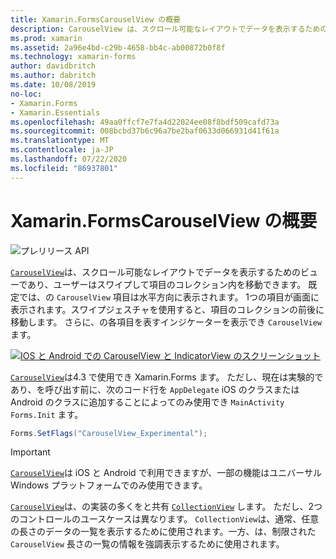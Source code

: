 ```yaml
---
title: Xamarin.FormsCarouselView の概要
description: CarouselView は、スクロール可能なレイアウトでデータを表示するためのビューであり、ユーザーはスワイプして項目のコレクション内を移動できます。
ms.prod: xamarin
ms.assetid: 2a96e4bd-c29b-4658-bb4c-ab00872b0f8f
ms.technology: xamarin-forms
author: davidbritch
ms.author: dabritch
ms.date: 10/08/2019
no-loc:
- Xamarin.Forms
- Xamarin.Essentials
ms.openlocfilehash: 49aa0ffcf7e7fa4d22024ee08f8bdf509cafd73a
ms.sourcegitcommit: 008bcbd37b6c96a7be2baf0633d066931d41f61a
ms.translationtype: MT
ms.contentlocale: ja-JP
ms.lasthandoff: 07/22/2020
ms.locfileid: "86937801"
---
```

# <a name="xamarinforms-carouselview-introduction"></a>Xamarin.FormsCarouselView の概要

![プレリリース API](~/media/shared/preview.png "この API は現在プレリリースです")

[`CarouselView`](xref:Xamarin.Forms.CarouselView)は、スクロール可能なレイアウトでデータを表示するためのビューであり、ユーザーはスワイプして項目のコレクション内を移動できます。 既定では、の `CarouselView` 項目は水平方向に表示されます。 1つの項目が画面に表示されます。スワイプジェスチャを使用すると、項目のコレクションの前後に移動します。 さらに、の各項目を表すインジケーターを表示でき `CarouselView` ます。

[![IOS と Android での CarouselView と IndicatorView のスクリーンショット](populate-data-images/indicators.png "IndicatorView の円")](populate-data-images/indicators-large.png#lightbox "IndicatorView の円")

[`CarouselView`](xref:Xamarin.Forms.CarouselView)は4.3 で使用でき Xamarin.Forms ます。 ただし、現在は実験的であり、を呼び出す前に、次のコード行を `AppDelegate` iOS のクラスまたは Android のクラスに追加することによってのみ使用でき `MainActivity` `Forms.Init` ます。

```csharp
Forms.SetFlags("CarouselView_Experimental");
```

> [!IMPORTANT]
> [`CarouselView`](xref:Xamarin.Forms.CarouselView)は iOS と Android で利用できますが、一部の機能はユニバーサル Windows プラットフォームでのみ使用できます。

[`CarouselView`](xref:Xamarin.Forms.CarouselView)は、の実装の多くをと共有 [`CollectionView`](xref:Xamarin.Forms.CollectionView) します。 ただし、2つのコントロールのユースケースは異なります。 `CollectionView`は、通常、任意の長さのデータの一覧を表示するために使用されます。一方、は、制限された `CarouselView` 長さの一覧の情報を強調表示するために使用されます。
